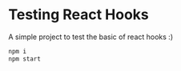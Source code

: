 # Testing React Hooks

A simple project to test the basic of react hooks :)

```bash
npm i
npm start
```